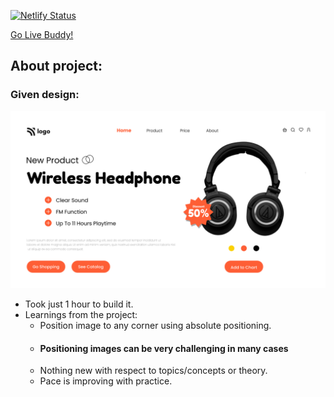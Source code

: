 [![Netlify Status](https://api.netlify.com/api/v1/badges/08792b0d-05a4-4f99-97ad-0f08934f1468/deploy-status)](https://app.netlify.com/sites/tushar-ojha-web-design-landing-page/deploys)

[Go Live Buddy!](https://tushar-ojha-product-home-page.netlify.app/)

## About project:

### Given design:
![Design Image](/Design.png "Design Title")

- Took just 1 hour to build it.
- Learnings from the project:
   - Position image to any corner using absolute positioning.
   - #### Positioning images can be very challenging in many cases
   - Nothing new with respect to topics/concepts or theory. 
   - Pace is improving with practice.
 
